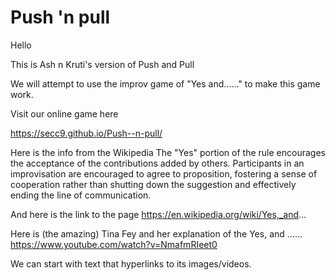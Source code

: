 # Push 'n pull
 


Hello

This is Ash n Kruti's version of Push and Pull

We will attempt to use the improv game of "Yes and......" to make this game work.

Visit our online game here

https://secc9.github.io/Push--n-pull/




Here is the info from the Wikipedia 
The "Yes" portion of the rule encourages the acceptance of the contributions added by others. Participants in an improvisation are encouraged to agree to proposition, fostering a sense of cooperation rather than shutting down the suggestion and effectively ending the line of communication.

And here is the link to the page
https://en.wikipedia.org/wiki/Yes,_and...

Here is (the amazing) Tina Fey and her explanation of the Yes, and ......
https://www.youtube.com/watch?v=NmafmRIeet0

We can start with text that hyperlinks to its images/videos.

